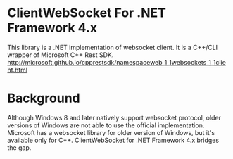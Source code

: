 # ClientWebSocket For .NET Framework 4.x
This library is a .NET implementation of websocket client. It is a C++/CLI wrapper of Microsoft C++ Rest SDK.
http://microsoft.github.io/cpprestsdk/namespaceweb_1_1websockets_1_1client.html

# Background
Although Windows 8 and later natively support websocket protocol, older versions of Windows are not able to use the official implementation. Microsoft has a websocket library for older version of Windows, but it's available only for C++. ClientWebSocket for .NET Framework 4.x bridges the gap.

